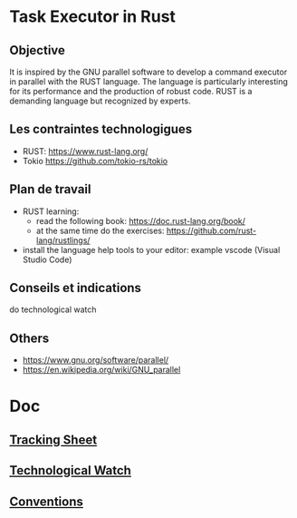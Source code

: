 # Task Executor in Rust

## Objective
It is inspired by the GNU parallel software to develop a command executor in parallel with the RUST language. The language is particularly interesting for its performance and the production of robust code.
RUST is a demanding language but recognized by experts.

## Les contraintes technologigues
- RUST: https://www.rust-lang.org/
- Tokio https://github.com/tokio-rs/tokio

## Plan de travail
- RUST learning:
    - read the following book: https://doc.rust-lang.org/book/
    - at the same time do the exercises: https://github.com/rust-lang/rustlings/
- install the language help tools to your editor: example vscode (Visual Studio Code)

## Conseils et indications
do technological watch

## Others
- https://www.gnu.org/software/parallel/
- https://en.wikipedia.org/wiki/GNU_parallel

# Doc
## [Tracking Sheet](tracking-sheet.md)
## [Technological Watch](technological-watch.md)
## [Conventions](conventions.md)

